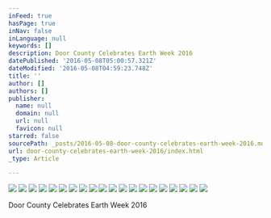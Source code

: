 ```yaml
---
inFeed: true
hasPage: true
inNav: false
inLanguage: null
keywords: []
description: Door County Celebrates Earth Week 2016
datePublished: '2016-05-08T05:00:57.321Z'
dateModified: '2016-05-08T04:59:23.748Z'
title: ''
author: []
authors: []
publisher:
  name: null
  domain: null
  url: null
  favicon: null
starred: false
sourcePath: _posts/2016-05-08-door-county-celebrates-earth-week-2016.md
url: door-county-celebrates-earth-week-2016/index.html
_type: Article

---
```

![](https://the-grid-user-content.s3-us-west-2.amazonaws.com/3ab5dae0-69e8-4929-9237-5c4bd30b5ab7.jpg)
![](https://the-grid-user-content.s3-us-west-2.amazonaws.com/91039298-9e0d-4b00-a0fb-dad61f83ae67.jpg)
![](https://the-grid-user-content.s3-us-west-2.amazonaws.com/6a663bfd-40eb-4f9f-b1cd-106c6870fb40.jpg)
![](https://the-grid-user-content.s3-us-west-2.amazonaws.com/028ac7b8-280c-4ce8-89d5-ca2bddf8f1bb.jpg)
![](https://the-grid-user-content.s3-us-west-2.amazonaws.com/d8a5a99e-a487-4e2e-9fd2-b0133cd69df5.jpg)
![](https://the-grid-user-content.s3-us-west-2.amazonaws.com/422746bb-3285-4c22-8d5a-16c1bcc91d82.jpg)
![](https://the-grid-user-content.s3-us-west-2.amazonaws.com/9dc4faa0-022e-481f-8a85-71da3abcc96a.jpg)
![](https://the-grid-user-content.s3-us-west-2.amazonaws.com/23262cac-a66e-461e-8fb0-6d4ba0ca9b30.jpg)
![](https://the-grid-user-content.s3-us-west-2.amazonaws.com/78ed489c-7b4f-4904-bcd1-9b4c3de587dc.jpg)
![](https://the-grid-user-content.s3-us-west-2.amazonaws.com/8ec84ec1-577e-4f6e-b5a8-b36f989b7410.jpg)
![](https://the-grid-user-content.s3-us-west-2.amazonaws.com/c1909334-14dd-4d1f-ad57-e37f99e17a4e.jpg)
![](https://the-grid-user-content.s3-us-west-2.amazonaws.com/4293d514-381a-4df1-b23d-d820988d3e1d.jpg)
![](https://the-grid-user-content.s3-us-west-2.amazonaws.com/88d95787-206d-43ba-8840-652afce434fb.jpg)
![](https://the-grid-user-content.s3-us-west-2.amazonaws.com/ed14833b-e1b9-4db2-8aad-ba25351b64e3.jpg)
![](https://the-grid-user-content.s3-us-west-2.amazonaws.com/796dd6ba-96c3-4ac8-9945-01a7017c5b1a.jpg)
![](https://the-grid-user-content.s3-us-west-2.amazonaws.com/7f7e391e-f716-4444-803e-38f3cb266e46.jpg)
![](https://the-grid-user-content.s3-us-west-2.amazonaws.com/29a54c41-b2b1-432f-a71c-73fcd72ec188.jpg)
![](https://the-grid-user-content.s3-us-west-2.amazonaws.com/2bd4473a-90c2-4d43-aecb-30211a849b5b.jpg)
![](https://the-grid-user-content.s3-us-west-2.amazonaws.com/6ee7e1a2-f69c-4b72-921a-fcb769ed7514.jpg)
![](https://the-grid-user-content.s3-us-west-2.amazonaws.com/d3d641a3-18ad-4e40-929b-71748c1a2539.jpg)

Door County Celebrates Earth Week 2016